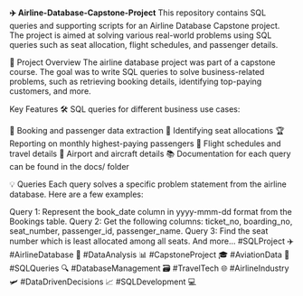**✈️ Airline-Database-Capstone-Project**
This repository contains SQL queries and supporting scripts for an Airline Database Capstone project. The project is aimed at solving various real-world problems using SQL queries such as seat allocation, flight schedules, and passenger details.

📝 Project Overview
The airline database project was part of a capstone course. The goal was to write SQL queries to solve business-related problems, such as retrieving booking details, identifying top-paying customers, and more.

Key Features
🛠️ SQL queries for different business use cases:

📄 Booking and passenger data extraction
💺 Identifying seat allocations
🏆 Reporting on monthly highest-paying passengers
📅 Flight schedules and travel details
🛫 Airport and aircraft details
📚 Documentation for each query can be found in the docs/ folder

💡 Queries
Each query solves a specific problem statement from the airline database. Here are a few examples:

Query 1: Represent the book_date column in yyyy-mmm-dd format from the Bookings table.
Query 2: Get the following columns: ticket_no, boarding_no, seat_number, passenger_id, passenger_name.
Query 3: Find the seat number which is least allocated among all seats.
And more...
#SQLProject ✈️ #AirlineDatabase 💾 #DataAnalysis 📊 #CapstoneProject 🎓 #AviationData 🛫 #SQLQueries 🔍 #DatabaseManagement 🗃️ #TravelTech 🌐 #AirlineIndustry 🛩️ #DataDrivenDecisions 📈 #SQLDevelopment 💻
